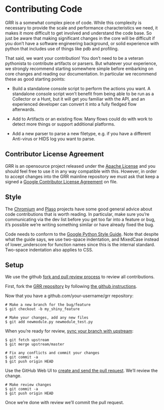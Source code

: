 # Contributing Code

GRR is a somewhat complex piece of code. While this complexity is
necessary to provide the scale and performance characteristics we need,
it makes it more difficult to get involved and understand the code base.
So just be aware that making significant changes in the core will be
difficult if you don’t have a software engineering background, or solid
experience with python that includes use of things like pdb and
profiling.

That said, we want your contribution\! You don’t need to be a veteran
pythonista to contribute artifacts or parsers. But whatever your
experience, we strongly recommend starting somewhere simple before
embarking on core changes and reading our documentation. In particular
we recommend these as good starting points:

  - Build a standalone console script to perform the actions you want. A
    standalone console script won’t benefit from being able to be run as
    a Collector or a Hunt, but it will get you familiar with the API,
    and an experienced developer can convert it into a fully fledged
    flow afterwards.

  - Add to Artifacts or an existing flow. Many flows could do with work
    to detect more things or support additional platforms.

  - Add a new parser to parse a new filetype, e.g. if you have a
    different Anti-virus or HIDS log you want to parse.
    
## Contributor License Agreement

GRR is an opensource project released under the [Apache
License](https://github.com/google/grr/blob/master/LICENSE) and you should feel
free to use it in any way compatible with this.  However, in order to accept
changes into the GRR mainline repository we must ask that keep a signed a
[Google Contributor License Agreement](https://cla.developers.google.com/clas)
on file.

## Style

The [Chromium](http://www.chromium.org/developers/contributing-code) and
[Plaso](http://plaso.kiddaland.net/developer/style-guide) projects have
some good general advice about code contributions that is worth reading.
In particular, make sure you’re communicating via the dev list before
you get too far into a feature or bug, it’s possible we’re writing
something similar or have already fixed the bug.

Code needs to conform to the [Google Python Style
Guide](http://google-styleguide.googlecode.com/svn/trunk/pyguide.html).
Note that despite what the guide says, we use two-space indentation, and
MixedCase instead of lower\_underscore for function names since this is
the internal standard. Two-space indentation also applies to CSS.

## Setup

We use the github [fork and pull review
process](https://help.github.com/articles/using-pull-requests) to review
all contributions.

First, fork the [GRR repository](https://github.com/google/grr) by
following [the github
instructions](https://help.github.com/articles/fork-a-repo).

Now that you have a github.com/your-username/grr repository:

    # Make a new branch for the bug/feature
    $ git checkout -b my_shiny_feature

    # Make your changes, add any new files
    $ git add newmodule.py newmodule_test.py

When you’re ready for review, [sync your branch with
upstream](https://help.github.com/articles/syncing-a-fork):

    $ git fetch upstream
    $ git merge upstream/master

    # Fix any conflicts and commit your changes
    $ git commit -a
    $ git push origin HEAD

Use the GitHub Web UI to [create and send the pull
request](https://help.github.com/articles/using-pull-requests). We’ll
review the change.

    # Make review changes
    $ git commit -a
    $ git push origin HEAD

Once we’re done with review we’ll commit the pull request.
